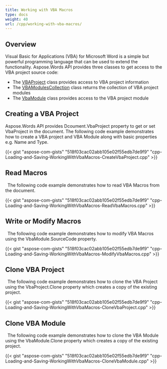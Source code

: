 ```yaml
---
title: Working with VBA Macros
type: docs
weight: 40
url: /cpp/working-with-vba-macros/
---
```


## **Overview**
Visual Basic for Applications (VBA) for Microsoft Word is a simple but powerful programming language that can be used to extend the functionality. Aspose.Words API provides three classes to get access to the VBA project source code:

- The [VBAProject](https://apireference.aspose.com/cpp/words/class/aspose.words.vba_project/) class provides access to VBA project information
- The [VBAModulesCollection](https://apireference.aspose.com/cpp/words/class/aspose.words.vba_module_collection/) class returns the collection of VBA project modules
- The [VbaModule](https://apireference.aspose.com/cpp/words/class/aspose.words.vba_module/) class provides access to the VBA project module
## **Creating a VBA Project**
Aspose.Words API provides Dcoument.VbaProject property to get or set VbaProject in the document. The following code example demonstrates how to create a VBA project and VBA Module along with basic properties e.g. Name and Type. 

{{< gist "aspose-com-gists" "518f03cac02abb105e02f55edb7de9f9" "cpp-Loading-and-Saving-WorkingWithVbaMacros-CreateVbaProject.cpp" >}}
## **Read Macros**
` `The following code example demonstrates how to read VBA Macros from the document.

{{< gist "aspose-com-gists" "518f03cac02abb105e02f55edb7de9f9" "cpp-Loading-and-Saving-WorkingWithVbaMacros-ReadVbaMacros.cpp" >}}
## **Write or Modify Macros**
` `The following code example demonstrates how to modify VBA Macros using the VbaModule.SourceCode property.

{{< gist "aspose-com-gists" "518f03cac02abb105e02f55edb7de9f9" "cpp-Loading-and-Saving-WorkingWithVbaMacros-ModifyVbaMacros.cpp" >}}
## **Clone VBA Project**
` `The following code example demonstrates how to clone the VBA Project using the VbaProject.Clone property which creates a copy of the existing project. 

{{< gist "aspose-com-gists" "518f03cac02abb105e02f55edb7de9f9" "cpp-Loading-and-Saving-WorkingWithVbaMacros-CloneVbaProject.cpp" >}}
## **Clone VBA Module**
` `The following code example demonstrates how to clone the VBA Module using the VbaModule.Clone property which creates a copy of the existing project.

{{< gist "aspose-com-gists" "518f03cac02abb105e02f55edb7de9f9" "cpp-Loading-and-Saving-WorkingWithVbaMacros-CloneVbaModule.cpp" >}}
